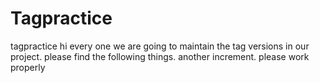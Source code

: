 # Tagpractice
tagpractice
hi every one we are going to maintain the tag versions in our project.
please find the following things.
another increment.
please work properly

